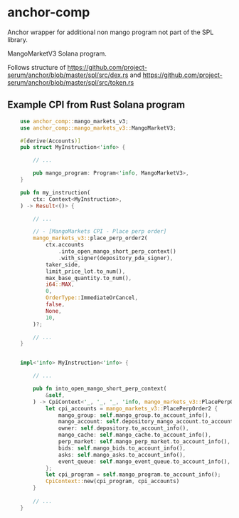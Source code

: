# anchor-comp

Anchor wrapper for additional non mango program not part of the SPL library.

MangoMarketV3 Solana program.

Follows structure of <https://github.com/project-serum/anchor/blob/master/spl/src/dex.rs> and <https://github.com/project-serum/anchor/blob/master/spl/src/token.rs>

## Example CPI from Rust Solana program

```rust
    use anchor_comp::mango_markets_v3;
    use anchor_comp::mango_markets_v3::MangoMarketV3;

    #[derive(Accounts)]
    pub struct MyInstruction<'info> {

        // ...

        pub mango_program: Program<'info, MangoMarketV3>,
    }

    pub fn my_instruction(
        ctx: Context<MyInstruction>,
    ) -> Result<()> {

        // ...

        // - [MangoMarkets CPI - Place perp order]
        mango_markets_v3::place_perp_order2(
            ctx.accounts
                .into_open_mango_short_perp_context()
                .with_signer(depository_pda_signer),
            taker_side,
            limit_price_lot.to_num(),
            max_base_quantity.to_num(),
            i64::MAX,
            0,
            OrderType::ImmediateOrCancel,
            false,
            None,
            10,
        )?;

        // ...
    }


    impl<'info> MyInstruction<'info> {

        // ...

        pub fn into_open_mango_short_perp_context(
            &self,
        ) -> CpiContext<'_, '_, '_, 'info, mango_markets_v3::PlacePerpOrder2<'info>> {
            let cpi_accounts = mango_markets_v3::PlacePerpOrder2 {
                mango_group: self.mango_group.to_account_info(),
                mango_account: self.depository_mango_account.to_account_info(),
                owner: self.depository.to_account_info(),
                mango_cache: self.mango_cache.to_account_info(),
                perp_market: self.mango_perp_market.to_account_info(),
                bids: self.mango_bids.to_account_info(),
                asks: self.mango_asks.to_account_info(),
                event_queue: self.mango_event_queue.to_account_info(),
            };
            let cpi_program = self.mango_program.to_account_info();
            CpiContext::new(cpi_program, cpi_accounts)
        }
        
        // ...
    }

```
